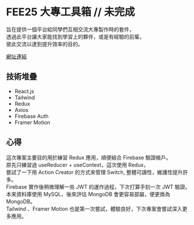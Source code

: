 # FEE25 大專工具箱 // 未完成
旨在提供一個平台給同學們互相交流大專製作時的套件，<br/>
透過此平台讓大家能找到學習上的夥伴，或是有經驗的前輩。<br/>
彼此交流以達到提升效率的目的。

[網址連結](https://holin5566.github.io/ "Demo")

## 技術堆疊
- React.js
- Tailwind
- Redux
- Axios
- Firebase Auth
- Framer Motion

## 心得
這次專案主要目的用於練習 Redux 應用，順便結合 Firebase 驗證帳戶。<br/>
原先只練習過 useReducer + useContext，這次使用 Redux，<br/>
嘗試了一下用 Action Creator 的方式來管理 Switch, 整體可讀性，維護性提升許多。<br/>
Firebase 實作後稍微理解一些 JWT 的運作過程，下次打算手刻一次 JWT 驗證。<br/>
本來資料庫使用 MySQL，後來評估 MongoDB 會更容易部屬，便更換為 MongoDB。<br/>
Tailwind 、Framer Motion 也是第一次嘗試，體驗良好，下次專案會嘗試深入更多應用。
